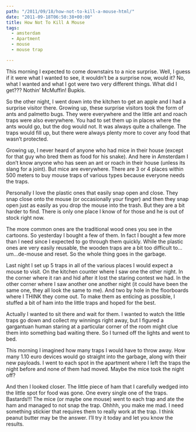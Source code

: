 ```yaml
---
path: "/2011/09/18/how-not-to-kill-a-mouse-html/" 
date: "2011-09-18T06:50:38+00:00" 
title: How Not To Kill A Mouse
tags:
  - amsterdam
  - Apartment
  - mouse
  - mouse trap

---
```


  <p>
    This morning I expected to come downstairs to a nice surprise. Well, I guess if it were what I wanted to see, it wouldn&#8217;t be a surprise now, would it? No, what I wanted and what I got were two very different things. What did I get??? Nothin&#8217; McMuffin! Bupkis.
  </p>
  
  <p>
    So the other night, I went down into the kitchen to get an apple and I had a surprise visitor there. Growing up, these surprise visitors took the form of ants and palmetto bugs. They were everywhere and the little ant and roach traps were also everywhere. You had to set them up in places where the ants would go, but the dog would not. It was always quite a challenge. The traps would fill up, but there were always plenty more to cover any food that wasn&#8217;t protected.
  </p>
  
  <p>
    Growing up, I never heard of anyone who had mice in their house (except for that guy who bred them as food for his snake). And here in Amsterdam I don&#8217;t know anyone who has seen an ant or roach in their house (unless its slang for a joint). But mice are everywhere. There are 3 or 4 places within 500 meters to buy mouse traps of various types because everyone needs the traps.
  </p>
  
  <p>
    Personally I love the plastic ones that easily snap open and close. They snap close onto the mouse (or occasionally your finger) and then they snap open just as easily as you drop the mouse into the trash. But they are a bit harder to find. There is only one place I know of for those and he is out of stock right now.
  </p>
  
  <p>
    The more common ones are the traditional wood ones you see in the cartoons. So yesterday I bought a few of them. In fact I bought a few more than I need since I expected to go through them quickly. While the plastic ones are very easily reusable, the wooden traps are a bit too difficult to…um…de-mouse and reset. So the whole thing goes in the garbage.
  </p>
  
  <p>
    Last night I set up 5 traps in all of the various places I would expect a mouse to visit. On the kitchen counter where I saw one the other night. In the corner where it ran and hid after it lost the staring contest we had. In the other corner where I saw another one another night (it could have been the same one, they all look the same to me). And two by hole in the floorboards where I THINK they come out. To make them as enticing as possible, I stuffed a bit of ham into the little traps and hoped for the best.
  </p>
  
  <p>
    Actually I wanted to sit there and wait for them. I wanted to watch the little traps go down and collect my winnings right away, but I figured a gargantuan human staring at a particular corner of the room might clue them into something bad waiting there. So I turned off the lights and went to bed.
  </p>
  
  <p>
    This morning I imagined how many traps I would have to throw away. How many 1.10 euro devices would go straight into the garbage, along with their new payloads. I went to each spot in the apartment where I left the traps the night before and none of them had moved. Maybe the mice took the night off?
  </p>
  
  <p>
    And then I looked closer. The little piece of ham that I carefully wedged into the little spot for food was gone. One every single one of the traps. Bastards!!! The mice (or maybe one mouse) went to each trap and ate the ham and managed to not snap the trap. Ohhhh, you make me mad. I need something stickier that requires them to really work at the trap. I think peanut butter may be the answer. I&#8217;ll try it today and let you know the results.
  </p>
</div>